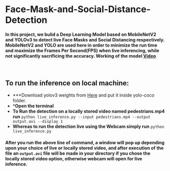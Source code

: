 # Face-Mask-and-Social-Distance-Detection
#### In this project, we bulid a Deep Learning Model based on MobileNetV2 and YOLOv3 to detect live Face Masks and Social Distancing respectively. MobileNetV2 and YOLO are used here in order to minimize the run time and maximize the Frames Per Second(FPS) when live inferencing, while not significantly sacrificing the accuracy. Working of the model [Video](https://drive.google.com/file/d/1ki2M_mHLPwd6p-xwYO-mo5DGLiAqoTbF/view?usp=share_link)
<br>

## To run the inference on local machine:
* ***Download yolov3 weights from [Here](https://drive.google.com/drive/folders/1jLBZ1CM5dCwT6qMZDcElyJoZY-8NNTXH?usp=share_link) and put it inside yolo-coco folder.
* ***Open the terminal**
* **To Run the detection on a locally stored video named pedestrians.mp4 run** `python live_inference.py --input pedestrians.mp4 --output output.avi --display 1`
* **Whereas to run the detection live using the Webcam simply run** ` python live_inference.py `

#### **After you run the above line of command, a window will pop up depending upon your choice of live or locally stored video, and after execution of the file an `output.avi` file will be made in your directory if you chose the locally stored video option, otherwise webcam will open for live inference.**
<br>
